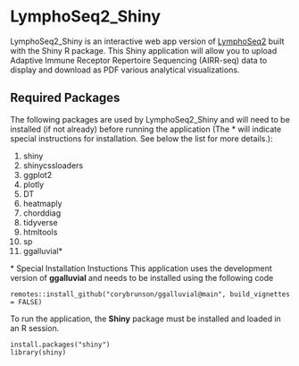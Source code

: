 # LymphoSeq2_Shiny

LymphoSeq2_Shiny is an interactive web app version of [LymphoSeq2](https://github.com/shashidhar22/LymphoSeq2/tree/v0.0.0.9000) built with the Shiny R package. This Shiny application will allow you to upload Adaptive Immune Receptor Repertoire Sequencing (AIRR-seq) data to display and download as PDF various analytical visualizations. 

## Required Packages

The following packages are used by LymphoSeq2_Shiny and will need to be installed (if not already) before running the application (The * will indicate special instructions for installation. See below the list for more details.): 

1. shiny
2. shinycssloaders
3. ggplot2
4. plotly
5. DT
6. heatmaply
7. chorddiag
8. tidyverse
9. htmltools
10. sp
11. ggalluvial*

\* Special Installation Instuctions
This application uses the development version of **ggalluvial** and needs to be installed using the following code
```
remotes::install_github("corybrunson/ggalluvial@main", build_vignettes = FALSE)
```



To run the application, the **Shiny** package must be installed and loaded in an R session.
```
install.packages("shiny")
library(shiny)
```
